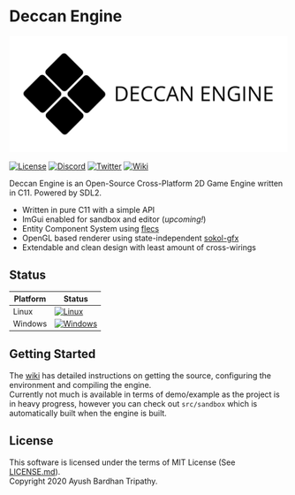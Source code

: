 # Deccan Engine
![Deccan Engine](/resources/deccan-logo.svg?raw=true)

[![License](https://img.shields.io/github/license/deccanengine/deccanengine?color=00e500)](LICENSE.md)
[![Discord](https://img.shields.io/discord/681837246567022609?label=discord)](https://discord.gg/bNwnxwn)
[![Twitter](https://img.shields.io/twitter/follow/iddev5?color=0080ff&label=twitter&style=plastic)](https://twitter.com/iddev5)
[![Wiki](https://img.shields.io/badge/github-wiki-ff7000)](https://github.com/deccanengine/deccanengine/wiki)

Deccan Engine is an Open-Source Cross-Platform 2D Game Engine written in C11. Powered by SDL2.
- Written in pure C11 with a simple API
- ImGui enabled for sandbox and editor (*upcoming!*)
- Entity Component System using [flecs](https://github.com/sandermertens/flecs)
- OpenGL based renderer using state-independent [sokol-gfx](https://github.com/floooh/sokol)
- Extendable and clean design with least amount of cross-wirings

## Status
Platform | Status
---------|--------------
Linux    | [![Linux](https://github.com/deccanengine/DeccanEngine/workflows/Linux%20Build/badge.svg)](https://github.com/deccanengine/deccanengine/actions)
Windows  | [![Windows](https://github.com/deccanengine/DeccanEngine/workflows/Windows%20Build/badge.svg)](https://github.com/deccanengine/deccanengine/actions)


## Getting Started
The [wiki](https://github.com/deccanengine/deccanengine/wiki) has detailed instructions on getting the source, configuring the environment and compiling the engine.  
Currently not much is available in terms of demo/example as the project is in heavy progress, however you can check out ``src/sandbox`` which is automatically built when the engine is built.

## License
This software is licensed under the terms of MIT License (See [LICENSE.md](LICENSE.md)).  
Copyright 2020 Ayush Bardhan Tripathy.
